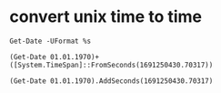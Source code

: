 # convert unix time to time
```
Get-Date -UFormat %s
```
```
(Get-Date 01.01.1970)+([System.TimeSpan]::FromSeconds(1691250430.70317))
```
```
(Get-Date 01.01.1970).AddSeconds(1691250430.70317)
```